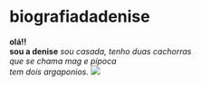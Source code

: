 # biografiadadenise
<b> olá!!</b><br>
<b>sou a denise</b>
<i>sou casada, tenho duas cachorras<br>
que se chama mag e pipoca<br>
tem dois argaponios.</i>
![](assets/natureza.jpg)
